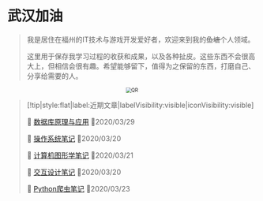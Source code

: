 # 武汉加油
> 我是居住在福州的IT技术与游戏开发爱好者，欢迎来到我的~~鱼塘~~个人领域。
>
> 这里用于保存我学习过程的收获和成果，以及各种扯皮。这些东西不会很高大上，但相信会很有趣。希望能够留下，值得为之保留的东西，打磨自己、分享给需要的人。

<div style="text-align:center;">
	<img src="https://i.loli.net/2020/03/16/5fkUipJE4dB92mz.png" alt="QR" style="zoom:70%;" />
</div>

> [!tip|style:flat|label:近期文章|labelVisibility:visible|iconVisibility:visible]
>
> 📃 [数据库原理与应用](/zh-cn/dataBase/1.README.md) 📅2020/03/29
>
> 📃 [操作系统笔记](/zh-cn/operatingSystem/1.作业调度.md) 📅2020/03/20
>
> 📃 [计算机图形学笔记](/zh-cn/graphics/1.README.md) 📅2020/03/21
>
> 📃 [交互设计笔记](/zh-cn/interactionDesign/0.README.md) 📅2020/03/20
>
> 📃 [Python爬虫笔记](/zh-cn/pythonBot/1.README.md) 📅2020/03/23
>